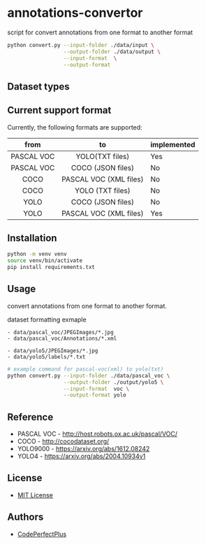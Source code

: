# annotations-convertor

script for convert annotations from one format to another format

```bash
python convert.py --input-folder ./data/input \
                  --output-folder ./data/output \
                  --input-format  \
                  --output-format
```

## Dataset types

## Current support format

Currently, the following formats are supported:

|    from    |           to           | implemented |
| :--------: | :--------------------: | ----------- |
| PASCAL VOC |    YOLO(TXT files)     | Yes         |
| PASCAL VOC |   COCO (JSON files)    | No          |
|    COCO    | PASCAL VOC (XML files) | No          |
|    COCO    |    YOLO (TXT files)    | No          |
|    YOLO    |   COCO (JSON files)    | No          |
|    YOLO    | PASCAL VOC (XML files) | Yes         |

## Installation

```bash
python -m venv venv
source venv/bin/activate
pip install requirements.txt
```

## Usage

convert annotations from one format to another format.

dataset formatting exmaple

    - data/pascal_voc/JPEGImages/*.jpg
    - data/pascal_voc/Annotations/*.xml

    - data/yolo5/JPEGImages/*.jpg
    - data/yolo5/labels/*.txt

```bash
# example command for pascal-voc(xml) to yolo(txt)
python convert.py --input-folder ./data/pascal_voc \
                  --output-folder ./output/yolo5 \
                  --input-format  voc \
                  --output-format yolo
```

## Reference

- PASCAL VOC - http://host.robots.ox.ac.uk/pascal/VOC/
- COCO - http://cocodataset.org/
- YOLO9000 - https://arxiv.org/abs/1612.08242
- YOLO4 - https://arxiv.org/abs/2004.10934v1

## License

- [MIT License](/LICENSE)

## Authors

- [CodePerfectPlus](https://github/com/CodePerfectPlus)
